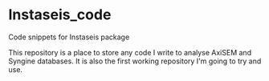 # Instaseis_code
Code snippets for Instaseis package

This repository is a place to store any code I write to analyse AxiSEM and Syngine databases. It is also the first working repository I'm going to try and use.
